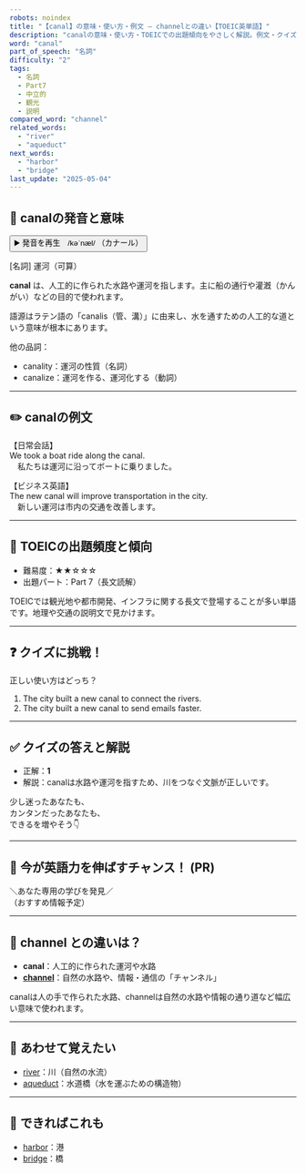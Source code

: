 ```yaml
---
robots: noindex
title: "【canal】の意味・使い方・例文 ― channelとの違い【TOEIC英単語】"
description: "canalの意味・使い方・TOEICでの出題傾向をやさしく解説。例文・クイズ付きでchannelとの違いもわかりやすく学べます。"
word: "canal"
part_of_speech: "名詞"
difficulty: "2"
tags:
  - 名詞
  - Part7
  - 中立的
  - 観光
  - 説明
compared_word: "channel"
related_words:
  - "river"
  - "aqueduct"
next_words:
  - "harbor"
  - "bridge"
last_update: "2025-05-04"
---
```


## 🔰 canalの発音と意味

<button class="play-audio" onclick="playTTS('canal')">
  <span class="play-audio-main">
    ▶️ 発音を再生　/kəˈnæl/
  </span>
  <span class="play-audio-sub">
    （カナール）
  </span>
</button>

[名詞] 運河（可算）

**canal** は、人工的に作られた水路や運河を指します。主に船の通行や灌漑（かんがい）などの目的で使われます。

語源はラテン語の「canalis（管、溝）」に由来し、水を通すための人工的な道という意味が根本にあります。

他の品詞：  
- canality：運河の性質（名詞）
- canalize：運河を作る、運河化する（動詞）

---

## ✏️ canalの例文

【日常会話】  
We took a boat ride along the canal.  
　私たちは運河に沿ってボートに乗りました。

【ビジネス英語】  
The new canal will improve transportation in the city.  
　新しい運河は市内の交通を改善します。

---

## 🎯 TOEICの出題頻度と傾向

- 難易度：★★☆☆☆
- 出題パート：Part 7（長文読解）

TOEICでは観光地や都市開発、インフラに関する長文で登場することが多い単語です。地理や交通の説明文で見かけます。

---

## ❓ クイズに挑戦！

正しい使い方はどっち？

1. The city built a new canal to connect the rivers.  
2. The city built a new canal to send emails faster.

---

## ✅ クイズの答えと解説

- 正解：**1**
- 解説：canalは水路や運河を指すため、川をつなぐ文脈が正しいです。

少し迷ったあなたも、  
カンタンだったあなたも、  
できるを増やそう👇️

---

## 🚀 今が英語力を伸ばすチャンス！ (PR)

<div class="info-center">
＼あなた専用の学びを発見／<br>  
（おすすめ情報予定）
</div>

---

## 🤔  channel との違いは？

- **canal**：人工的に作られた運河や水路
- **[channel](/word/channel)**：自然の水路や、情報・通信の「チャンネル」

canalは人の手で作られた水路、channelは自然の水路や情報の通り道など幅広い意味で使われます。

---

## 🧩 あわせて覚えたい

- [river](/word/river)：川（自然の水流）
- [aqueduct](/word/aqueduct)：水道橋（水を運ぶための構造物）

---

## 📖 できればこれも

- [harbor](/word/harbor)：港
- [bridge](/word/bridge)：橋

<!-- cvid: aid24_bid22 -->
